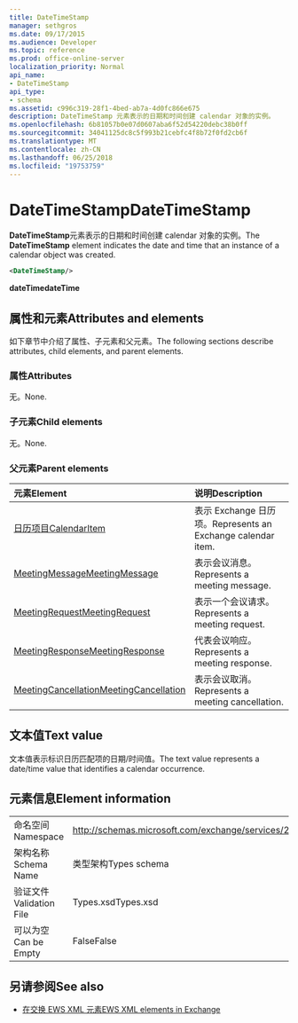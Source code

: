 ```yaml
---
title: DateTimeStamp
manager: sethgros
ms.date: 09/17/2015
ms.audience: Developer
ms.topic: reference
ms.prod: office-online-server
localization_priority: Normal
api_name:
- DateTimeStamp
api_type:
- schema
ms.assetid: c996c319-28f1-4bed-ab7a-4d0fc866e675
description: DateTimeStamp 元素表示的日期和时间创建 calendar 对象的实例。
ms.openlocfilehash: 6b81057b0e07d0607aba6f52d54220debc38b0ff
ms.sourcegitcommit: 34041125dc8c5f993b21cebfc4f8b72f0fd2cb6f
ms.translationtype: MT
ms.contentlocale: zh-CN
ms.lasthandoff: 06/25/2018
ms.locfileid: "19753759"
---
```

# <a name="datetimestamp"></a><span data-ttu-id="baaee-103">DateTimeStamp</span><span class="sxs-lookup"><span data-stu-id="baaee-103">DateTimeStamp</span></span>

<span data-ttu-id="baaee-104">**DateTimeStamp**元素表示的日期和时间创建 calendar 对象的实例。</span><span class="sxs-lookup"><span data-stu-id="baaee-104">The **DateTimeStamp** element indicates the date and time that an instance of a calendar object was created.</span></span> 
  
```xml
<DateTimeStamp/>
```

<span data-ttu-id="baaee-105">**dateTime**</span><span class="sxs-lookup"><span data-stu-id="baaee-105">**dateTime**</span></span>

## <a name="attributes-and-elements"></a><span data-ttu-id="baaee-106">属性和元素</span><span class="sxs-lookup"><span data-stu-id="baaee-106">Attributes and elements</span></span>

<span data-ttu-id="baaee-107">如下章节中介绍了属性、子元素和父元素。</span><span class="sxs-lookup"><span data-stu-id="baaee-107">The following sections describe attributes, child elements, and parent elements.</span></span>
  
### <a name="attributes"></a><span data-ttu-id="baaee-108">属性</span><span class="sxs-lookup"><span data-stu-id="baaee-108">Attributes</span></span>

<span data-ttu-id="baaee-109">无。</span><span class="sxs-lookup"><span data-stu-id="baaee-109">None.</span></span>
  
### <a name="child-elements"></a><span data-ttu-id="baaee-110">子元素</span><span class="sxs-lookup"><span data-stu-id="baaee-110">Child elements</span></span>

<span data-ttu-id="baaee-111">无。</span><span class="sxs-lookup"><span data-stu-id="baaee-111">None.</span></span>
  
### <a name="parent-elements"></a><span data-ttu-id="baaee-112">父元素</span><span class="sxs-lookup"><span data-stu-id="baaee-112">Parent elements</span></span>

|<span data-ttu-id="baaee-113">**元素**</span><span class="sxs-lookup"><span data-stu-id="baaee-113">**Element**</span></span>|<span data-ttu-id="baaee-114">**说明**</span><span class="sxs-lookup"><span data-stu-id="baaee-114">**Description**</span></span>|
|:-----|:-----|
|[<span data-ttu-id="baaee-115">日历项目</span><span class="sxs-lookup"><span data-stu-id="baaee-115">CalendarItem</span></span>](calendaritem.md) <br/> |<span data-ttu-id="baaee-116">表示 Exchange 日历项。</span><span class="sxs-lookup"><span data-stu-id="baaee-116">Represents an Exchange calendar item.</span></span>  <br/> |
|[<span data-ttu-id="baaee-117">MeetingMessage</span><span class="sxs-lookup"><span data-stu-id="baaee-117">MeetingMessage</span></span>](meetingmessage.md) <br/> |<span data-ttu-id="baaee-118">表示会议消息。</span><span class="sxs-lookup"><span data-stu-id="baaee-118">Represents a meeting message.</span></span>  <br/> |
|[<span data-ttu-id="baaee-119">MeetingRequest</span><span class="sxs-lookup"><span data-stu-id="baaee-119">MeetingRequest</span></span>](meetingrequest.md) <br/> |<span data-ttu-id="baaee-120">表示一个会议请求。</span><span class="sxs-lookup"><span data-stu-id="baaee-120">Represents a meeting request.</span></span>  <br/> |
|[<span data-ttu-id="baaee-121">MeetingResponse</span><span class="sxs-lookup"><span data-stu-id="baaee-121">MeetingResponse</span></span>](meetingresponse.md) <br/> |<span data-ttu-id="baaee-122">代表会议响应。</span><span class="sxs-lookup"><span data-stu-id="baaee-122">Represents a meeting response.</span></span>  <br/> |
|[<span data-ttu-id="baaee-123">MeetingCancellation</span><span class="sxs-lookup"><span data-stu-id="baaee-123">MeetingCancellation</span></span>](meetingcancellation.md) <br/> |<span data-ttu-id="baaee-124">表示会议取消。</span><span class="sxs-lookup"><span data-stu-id="baaee-124">Represents a meeting cancellation.</span></span>  <br/> |
   
## <a name="text-value"></a><span data-ttu-id="baaee-125">文本值</span><span class="sxs-lookup"><span data-stu-id="baaee-125">Text value</span></span>

<span data-ttu-id="baaee-126">文本值表示标识日历匹配项的日期/时间值。</span><span class="sxs-lookup"><span data-stu-id="baaee-126">The text value represents a date/time value that identifies a calendar occurrence.</span></span>
  
## <a name="element-information"></a><span data-ttu-id="baaee-127">元素信息</span><span class="sxs-lookup"><span data-stu-id="baaee-127">Element information</span></span>

|||
|:-----|:-----|
|<span data-ttu-id="baaee-128">命名空间</span><span class="sxs-lookup"><span data-stu-id="baaee-128">Namespace</span></span>  <br/> |http://schemas.microsoft.com/exchange/services/2006/types  <br/> |
|<span data-ttu-id="baaee-129">架构名称</span><span class="sxs-lookup"><span data-stu-id="baaee-129">Schema Name</span></span>  <br/> |<span data-ttu-id="baaee-130">类型架构</span><span class="sxs-lookup"><span data-stu-id="baaee-130">Types schema</span></span>  <br/> |
|<span data-ttu-id="baaee-131">验证文件</span><span class="sxs-lookup"><span data-stu-id="baaee-131">Validation File</span></span>  <br/> |<span data-ttu-id="baaee-132">Types.xsd</span><span class="sxs-lookup"><span data-stu-id="baaee-132">Types.xsd</span></span>  <br/> |
|<span data-ttu-id="baaee-133">可以为空</span><span class="sxs-lookup"><span data-stu-id="baaee-133">Can be Empty</span></span>  <br/> |<span data-ttu-id="baaee-134">False</span><span class="sxs-lookup"><span data-stu-id="baaee-134">False</span></span>  <br/> |
   
## <a name="see-also"></a><span data-ttu-id="baaee-135">另请参阅</span><span class="sxs-lookup"><span data-stu-id="baaee-135">See also</span></span>

- [<span data-ttu-id="baaee-136">在交换 EWS XML 元素</span><span class="sxs-lookup"><span data-stu-id="baaee-136">EWS XML elements in Exchange</span></span>](ews-xml-elements-in-exchange.md)

